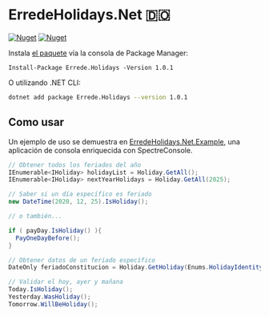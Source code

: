 ﻿
# ErredeHolidays.Net 🇩🇴
[![Nuget](https://img.shields.io/nuget/dt/Errede.Holidays)](https://www.nuget.org/packages/Errede.Holidays)
[![Nuget](https://img.shields.io/nuget/v/Errede.Holidays)](https://www.nuget.org/packages/Errede.Holidays)

 Instala [el paquete](https://www.nuget.org/packages/Errede.Holidays) vía la consola de Package Manager:
```nuget
Install-Package Errede.Holidays -Version 1.0.1
```

O utilizando .NET CLI:
```bash
dotnet add package Errede.Holidays --version 1.0.1
```


## Como usar
Un ejemplo de uso se demuestra en [ErredeHolidays.Net.Example](https://github.com/dangos-dev/ErredeHolidays.Net/tree/master/ErredeHolidays.Net.Example), una aplicación de consola enriquecida con SpectreConsole.
```csharp 
// Obtener todos los feriados del año
IEnumerable<IHoliday> holidayList = Holiday.GetAll();
IEnumerable<IHoliday> nextYearHolidays = Holiday.GetAll(2025);

// Saber si un día específico es feriado
new DateTime(2020, 12, 25).IsHoliday();

// o también...

if ( payDay.IsHoliday() ){
  PayOneDayBefore();
}

// Obtener datos de un feriado específico
DateOnly feriadoConstitucion = Holiday.GetHoliday(Enums.HolidayIdentity.DiaDeLaRestauracion, 2021).EffectiveDate;

// Validar el hoy, ayer y mañana
Today.IsHoliday();
Yesterday.WasHoliday();
Tomorrow.WillBeHoliday();
```
